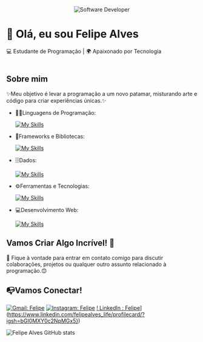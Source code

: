 <div align="center">
  <img src="https://i.pinimg.com/originals/0f/25/e4/0f25e4668c1c7740b5ed41835339d67f.gif" alt="Software Developer">
</div>

# 🚀 Olá, eu sou Felipe Alves
  
💻 Estudante de Programação | 🌍 Apaixonado por Tecnologia<br><br>

## Sobre mim

✨Meu objetivo é levar a programação a um novo patamar, misturando arte e código para criar experiências únicas.✨

- 🧑‍💻Linguagens de Programação:

    [![My Skills](https://skillicons.dev/icons?i=html,css,javascript)](https://skillicons.dev)

- 🧰Frameworks e Bibliotecas: 

    [![My Skills](https://skillicons.dev/icons?i=react)](https://skillicons.dev)
- 🗄️Dados: 

    [![My Skills](https://skillicons.dev/icons?i=mysql)](https://skillicons.dev)

- ⚙️Ferramentas e Tecnologias: 

    [![My Skills](https://skillicons.dev/icons?i=git,github,visualstudio)](https://skillicons.dev)
- 💻Desenvolvimento Web:

    [![My Skills](https://skillicons.dev/icons?i=html,css,javascript)](https://skillicons.dev) 

## Vamos Criar Algo Incrível! 💫

💬 Fique à vontade para entrar em contato comigo para discutir colaborações, projetos ou qualquer outro assunto relacionado à programação.😊

## 📭Vamos Conectar!
[![Gmail: Felipe](https://img.shields.io/badge/-{felipealvesxx509@gmail.com}-006bed?style=flat-square&logo=Gmail&logoColor=white&link=mailto:{felipealvesxx509@gmail.com})](mailto:{felipealvesxx509@gmail.com})
[![Instagram: Felipe](https://img.shields.io/badge/-{felipealves}-purple?style=flat-square&logo=Instagram&logoColor=white&link={https://www.instagram.com/felipealvesdev/profilecard/?igsh=bGI0MXY0c2NpMGx5)](https://www.instagram.com/felipealves_life/profilecard/?igsh=bGI0MXY0c2NpMGx5})
[! LinkedIn :
Felipe](https://img.shields.io/badge/-{felipealves}-purple?style=flat-square&logo=LinkedIn&logoColor=white&link={https://www.linkedin.com/felipealvesdev/profilecard/?igsh=bGI0MXY0c2NpMGx5)](https://www.linkedin.com/felipealves_life/profilecard/?igsh=bGI0MXY0c2NpMGx5})

![Felipe Alves GitHub stats](https://github-readme-stats.vercel.app/api?username=felipealves06\&rank_icon=percentile)


<!---
felipecod-coder/felipecod-coder is a ✨ special ✨ repository because its `README.md` (this file) appears on your GitHub profile.
You can click the Preview link to take a look at your changes.
--->
